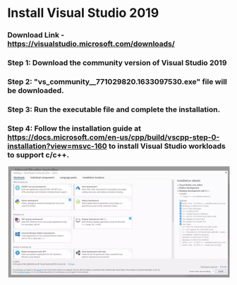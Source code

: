 # Install Visual Studio 2019

### Download Link - https://visualstudio.microsoft.com/downloads/ <br>

### Step 1: Download the community version of Visual Studio 2019 <br>

### Step 2: "vs_community__771029820.1633097530.exe" file will be downloaded. <br>

### Step 3: Run the executable file and complete the installation. <br>

### Step 4: Follow the installation guide at https://docs.microsoft.com/en-us/cpp/build/vscpp-step-0-installation?view=msvc-160 to install Visual Studio workloads to support c/c++. <br>
![VS Install](VS_Install.png)

